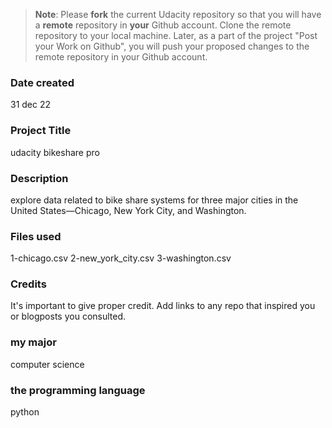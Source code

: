 >**Note**: Please **fork** the current Udacity repository so that you will have a **remote** repository in **your** Github account. Clone the remote repository to your local machine. Later, as a part of the project "Post your Work on Github", you will push your proposed changes to the remote repository in your Github account.

### Date created
31 dec 22

### Project Title
udacity bikeshare pro

### Description
explore data related to bike share systems for three major cities in the United States—Chicago, New York City, and Washington.

### Files used
1-chicago.csv
2-new_york_city.csv
3-washington.csv

### Credits
It's important to give proper credit. Add links to any repo that inspired you or blogposts you consulted.

### my major
computer science

### the programming language 
python